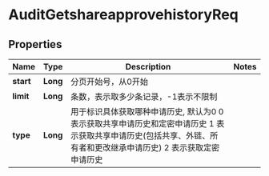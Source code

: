 # AuditGetshareapprovehistoryReq

## Properties
Name | Type | Description | Notes
------------ | ------------- | ------------- | -------------
**start** | **Long** | 分页开始号，从0开始 | 
**limit** | **Long** | 条数，表示取多少条记录，-1表示不限制 | 
**type** | **Long** | 用于标识具体获取哪种申请历史, 默认为0  0 表示获取共享申请历史和定密申请历史  1 表示获取共享申请历史(包括共享、外链、所有者和更改继承申请历史)  2 表示获取定密申请历史 | 
